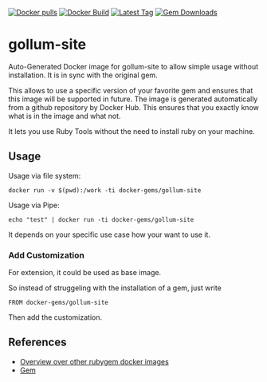 [![Docker pulls](https://img.shields.io/docker/pulls/rubygem/gollum-site.svg)](https://hub.docker.com/r/rubygem/gollum-site/)
[![Docker Build](https://img.shields.io/docker/automated/rubygem/gollum-site.svg)](https://hub.docker.com/r/rubygem/gollum-site/)
[![Latest Tag](https://img.shields.io/github/tag/docker-rubygem/gollum-site.svg)](https://hub.docker.com/r/rubygem/gollum-site/)
[![Gem Downloads](https://img.shields.io/gem/dt/gollum-site.svg)](https://rubygems.org/gems/gollum-site/)
# gollum-site

Auto-Generated Docker image for gollum-site to allow simple usage without installation.
It is in sync with the original gem.

This allows to use a specific version of your favorite gem and ensures that this image will be supported in future.
The image is generated automatically from a github repository by Docker Hub.
This ensures that you exactly know what is in the image and what not.

It lets you use Ruby Tools without the need to install ruby on your machine.

## Usage

Usage via file system:

`docker run -v $(pwd):/work -ti docker-gems/gollum-site`

Usage via Pipe:

`echo "test" | docker run -ti docker-gems/gollum-site`

It depends on your specific use case how your want to use it.

### Add Customization

For extension, it could be used as base image.

So instead of struggeling with the installation of a gem, just write

`FROM docker-gems/gollum-site`

Then add the customization.

## References

 - [Overview over other rubygem docker images](https://github.com/thinkbot/docker-rubygem)
 - [Gem](https://rubygems.org/gems/gollum-site/)
